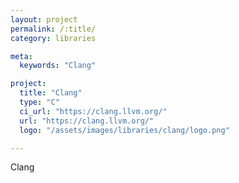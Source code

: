 ```yaml
---
layout: project
permalink: /:title/
category: libraries

meta:
  keywords: "Clang"

project:
  title: "Clang"
  type: "C"
  ci_url: "https://clang.llvm.org/"
  url: "https://clang.llvm.org/"
  logo: "/assets/images/libraries/clang/logo.png"

---
```

<p>Clang</p>